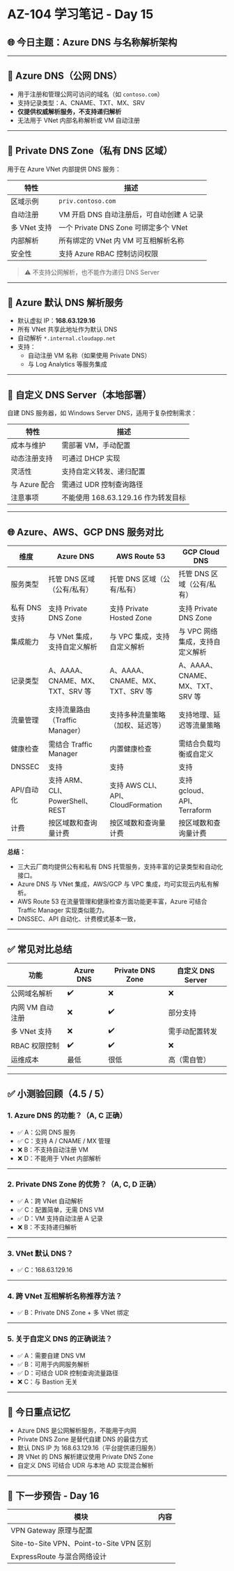 
# AZ-104 学习笔记 - Day 15

## 🌐 今日主题：Azure DNS 与名称解析架构

---

## 📌 Azure DNS（公网 DNS）

- 用于注册和管理公网可访问的域名（如 `contoso.com`）
- 支持记录类型：A、CNAME、TXT、MX、SRV
- **仅提供权威解析服务，不支持递归解析**
- 无法用于 VNet 内部名称解析或 VM 自动注册

---

## 📌 Private DNS Zone（私有 DNS 区域）

用于在 Azure VNet 内部提供 DNS 服务：

| 特性         | 描述 |
|--------------|------|
| 区域示例     | `priv.contoso.com` |
| 自动注册     | VM 开启 DNS 自动注册后，可自动创建 A 记录 |
| 多 VNet 支持 | 一个 Private DNS Zone 可绑定多个 VNet |
| 内部解析     | 所有绑定的 VNet 内 VM 可互相解析名称 |
| 安全性       | 支持 Azure RBAC 控制访问权限 |

> ⚠️ 不支持公网解析，也不能作为递归 DNS Server

---

## 📌 Azure 默认 DNS 解析服务

- 默认虚拟 IP：**168.63.129.16**
- 所有 VNet 共享此地址作为默认 DNS
- 自动解析 `*.internal.cloudapp.net`
- 支持：
  - 自动注册 VM 名称（如果使用 Private DNS）
  - 与 Log Analytics 等服务集成

---

## 📌 自定义 DNS Server（本地部署）

自建 DNS 服务器，如 Windows Server DNS，适用于复杂控制需求：

| 特性           | 描述 |
|----------------|------|
| 成本与维护     | 需部署 VM，手动配置 |
| 动态注册支持   | 可通过 DHCP 实现 |
| 灵活性         | 支持自定义转发、递归配置 |
| 与 Azure 配合  | 需通过 UDR 控制查询路径 |
| 注意事项       | 不能使用 168.63.129.16 作为转发目标 |

---

## 🌐 Azure、AWS、GCP DNS 服务对比

| 维度           | Azure DNS                        | AWS Route 53                        | GCP Cloud DNS                      |
|----------------|----------------------------------|-------------------------------------|------------------------------------|
| 服务类型       | 托管 DNS 区域（公有/私有）       | 托管 DNS 区域（公有/私有）          | 托管 DNS 区域（公有/私有）         |
| 私有 DNS 支持  | 支持 Private DNS Zone            | 支持 Private Hosted Zone            | 支持 Private DNS Zone              |
| 集成能力       | 与 VNet 集成，支持自定义解析      | 与 VPC 集成，支持自定义解析         | 与 VPC 网络集成，支持自定义解析    |
| 记录类型       | A、AAAA、CNAME、MX、TXT、SRV 等  | A、AAAA、CNAME、MX、TXT、SRV 等     | A、AAAA、CNAME、MX、TXT、SRV 等    |
| 流量管理       | 支持流量路由（Traffic Manager）   | 支持多种流量策略（加权、延迟等）    | 支持地理、延迟等流量策略           |
| 健康检查       | 需结合 Traffic Manager            | 内置健康检查                        | 需结合负载均衡或自定义             |
| DNSSEC         | 支持                             | 支持                                | 支持                               |
| API/自动化     | 支持 ARM、CLI、PowerShell、REST   | 支持 AWS CLI、API、CloudFormation   | 支持 gcloud、API、Terraform        |
| 计费           | 按区域数和查询量计费              | 按区域数和查询量计费                | 按区域数和查询量计费               |

**总结：**
- 三大云厂商均提供公有和私有 DNS 托管服务，支持丰富的记录类型和自动化接口。
- Azure DNS 与 VNet 集成，AWS/GCP 与 VPC 集成，均可实现云内私有解析。
- AWS Route 53 在流量管理和健康检查方面功能更丰富，Azure 可结合 Traffic Manager 实现类似能力。
- DNSSEC、API 自动化、计费模式基本一致，
---

## ✅ 常见对比总结

| 功能                     | Azure DNS | Private DNS Zone | 自定义 DNS Server |
|--------------------------|-----------|------------------|-------------------|
| 公网域名解析             | ✔️        | ❌               | ❌                |
| 内网 VM 自动注册         | ❌        | ✔️               | 部分支持          |
| 多 VNet 支持             | ❌        | ✔️               | 需手动配置转发     |
| RBAC 权限控制            | ✔️        | ✔️               | ❌                |
| 运维成本                 | 最低      | 很低             | 高（需自管）       |

---

## ✅ 小测验回顾（4.5 / 5）

### 1. Azure DNS 的功能？（A, C 正确）
- ✅ A：公网 DNS 服务
- ✅ C：支持 A / CNAME / MX 管理
- ❌ B：不支持自动注册 VM
- ❌ D：不能用于 VNet 内部解析

---

### 2. Private DNS Zone 的优势？（A, C, D 正确）
- ✅ A：跨 VNet 自动解析
- ✅ C：配置简单，无需 DNS VM
- ✅ D：VM 支持自动注册 A 记录
- ❌ B：不支持递归解析

---

### 3. VNet 默认 DNS？
- ✅ C：168.63.129.16

---

### 4. 跨 VNet 互相解析名称推荐方法？
- ✅ B：Private DNS Zone + 多 VNet 绑定

---

### 5. 关于自定义 DNS 的正确说法？
- ✅ A：需要自建 DNS VM
- ✅ B：可用于内网服务解析
- ✅ D：可结合 UDR 控制查询流量路径
- ❌ C：与 Bastion 无关

---

## 🧠 今日重点记忆

- Azure DNS 是公网解析服务，不能用于内网
- Private DNS Zone 是替代自建 DNS 的最佳方式
- 默认 DNS IP 为 168.63.129.16（平台提供递归服务）
- 跨 VNet 的 DNS 解析建议使用 Private DNS Zone
- 自定义 DNS 可结合 UDR 与本地 AD 实现混合解析

---

## 📅 下一步预告 - Day 16

| 模块 | 内容 |
|------|------|
| VPN Gateway 原理与配置 |
| Site-to-Site VPN、Point-to-Site VPN 区别 |
| ExpressRoute 与混合网络设计 |

